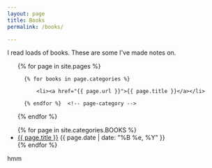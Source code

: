 ```yaml
---
layout: page
title: Books
permalink: /books/

---
```

I read loads of books. These are some I've made notes on.



<ul>
  {% for page in site.pages %}
    
      {% for books in page.categories %}
       
          <li><a href="{{ page.url }}">{{ page.title }}</a></li>
        
      {% endfor %}  <!-- page-category -->
   
  {% endfor %}  <!-- page -->
</ul>


<ul>
  {% for page in site.categories.BOOKS %}
    <li>
      <a href="{{ page.url }}">{{ page.title }}</a> {{ page.date | date: "%B %e, %Y" }}
    </li>
  {% endfor %}
</ul>

hmm
